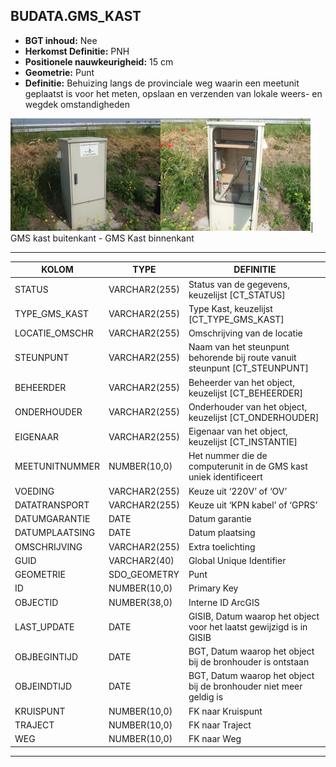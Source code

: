 ﻿## BUDATA.GMS_KAST


* __BGT inhoud:__ Nee
* __Herkomst Definitie:__ PNH
* __Positionele nauwkeurigheid:__ 15 cm
* __Geometrie:__ Punt
* __Definitie:__ Behuizing langs de provinciale weg waarin een meetunit geplaatst is voor het meten, opslaan en verzenden van lokale weers- en wegdek omstandigheden

![GMS kast buitenkant](gmskast_1.png)![GMS Kast binnenkant](gmskast_2.png)|
GMS kast buitenkant - GMS Kast binnenkant

***


|KOLOM                               |TYPE              |DEFINITIE|
|------                              |----              |-----    |
|STATUS                              |VARCHAR2(255)     |Status van de gegevens, keuzelijst [CT_STATUS]|
|TYPE_GMS_KAST                       |VARCHAR2(255)     |Type Kast, keuzelijst [CT_TYPE_GMS_KAST]|
|LOCATIE_OMSCHR                      |VARCHAR2(255)     |Omschrijving van de locatie|
|STEUNPUNT                           |VARCHAR2(255)     |Naam van het steunpunt behorende bij route vanuit steunpunt [CT_STEUNPUNT]|
|BEHEERDER                           |VARCHAR2(255)     |Beheerder van het object, keuzelijst [CT_BEHEERDER]|
|ONDERHOUDER                         |VARCHAR2(255)     |Onderhouder van het object, keuzelijst [CT_ONDERHOUDER]|
|EIGENAAR                            |VARCHAR2(255)     |Eigenaar van het object, keuzelijst [CT_INSTANTIE]|
|MEETUNITNUMMER                      |NUMBER(10,0)      |Het nummer die de computerunit in de GMS kast uniek identificeert|
|VOEDING                             |VARCHAR2(255)     |Keuze uit ‘220V’ of ‘OV’ |
|DATATRANSPORT                       |VARCHAR2(255)     |Keuze uit ‘KPN kabel’ of ‘GPRS’|
|DATUMGARANTIE                       |DATE              |Datum garantie|
|DATUMPLAATSING                      |DATE              |Datum plaatsing|
|OMSCHRIJVING                        |VARCHAR2(255)     |Extra toelichting|
|GUID                                |VARCHAR2(40)      |Global Unique Identifier|
|GEOMETRIE                           |SDO_GEOMETRY      |Punt|
|ID                                  |NUMBER(10,0)      |Primary Key|
|OBJECTID                            |NUMBER(38,0)      |Interne ID ArcGIS|
|LAST_UPDATE                         |DATE              |GISIB, Datum waarop het object voor het laatst gewijzigd is in GISIB|
|OBJBEGINTIJD                        |DATE              |BGT, Datum waarop het object bij de bronhouder is ontstaan|
|OBJEINDTIJD                         |DATE              |BGT, Datum waarop het object bij de bronhouder niet meer geldig is|
|KRUISPUNT                           |NUMBER(10,0)      |FK naar Kruispunt|
|TRAJECT                             |NUMBER(10,0)      |FK naar Traject|
|WEG                                 |NUMBER(10,0)      |FK naar Weg|


***
